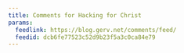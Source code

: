 ```yaml
---
title: Comments for Hacking for Christ
params:
  feedlink: https://blog.gerv.net/comments/feed/
  feedid: dcb6fe77523c52d9b23f5a3c0ca84e79
---
```

